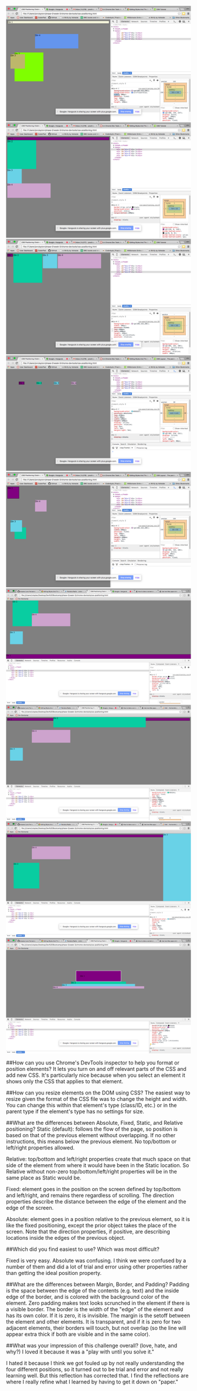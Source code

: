 ![Exercise 1](imgs/MP3-4R3-1.png)
![Exercise 2](imgs/MP3-4R3-2.png)
![Exercise 3](imgs/MP3-4R3-3.png)
![Exercise 4](imgs/MP3-4R3-4.png)
![Exercise 5](imgs/MP3-4R3-5.png)
![Exercise 6](imgs/MP3-4R3-6.png)
![Exercise 7](imgs/MP3-4R3-7.png)
![Exercise 8](imgs/MP3-4R3-8.png)
![Exercise 9](imgs/MP3-4R3-9.png)

##How can you use Chrome's DevTools inspector to help you format or position elements?
It lets you turn on and off relevant parts of the CSS and add new CSS.  It's particularly nice because when you select an element it shows only the CSS that applies to that element.

##How can you resize elements on the DOM using CSS?
The easiest way to resize given the format of the CSS file was to change the height and width. You can change this within that element's type (class/ID, etc.) or in the parent type if the element's type has no settings for size.

##What are the differences between Absolute, Fixed, Static, and Relative positioning?
Static (default): follows the flow of the page, so position is based on that of the previous element without overlapping.  If no other instructions, this means below the previous element.  No top/bottom or left/right properties allowed.

Relative: top/bottom and left/right properties create that much space on that side of the element from where it would have been in the Static location.  So Relative without non-zero top/bottom/left/right properties will be in the same place as Static would be. 

Fixed: element goes in the position on the screen defined by top/bottom and left/right, and remains there regardless of scrolling. The direction properties describe the distance between the edge of the element and the edge of the screen.

Absolute: element goes in a position relative to the previous element, so it is like the fixed positioning, except the prior object takes the place of the screen. Note that the direction properties, if positive, are describing locations inside the edges of the previous object.

##Which did you find easiest to use? Which was most difficult?
	
Fixed is very easy. Absolute was confusing. I think we were confused by a number of them and did a lot of trial and error using other properties rather than getting the ideal position property.

##What are the differences between Margin, Border, and Padding?
Padding is the space between the edge of the contents (e.g. text) and the inside edge of the border, and is colored with the background color of the element. Zero padding makes text looks scrunched in the element if there is a visible border. The border is the width of the "edge" of the element and has its own color.  If it is zero, it is invisible. The margin is the setoff between the element and other elements. It is transparent, and if it is zero for two adjacent elements, their borders will touch, but not overlap (so the line will appear extra thick if both are visible and in the same color).

##What was your impression of this challenge overall? (love, hate, and why?)
I loved it because it was a "play with until you solve it." 

I hated it because I think we got fouled up by not really understanding the four different positions, so it turned out to be trial and error and not really learning well. But this reflection has corrected that. I find the reflections are where I really refine what I learned by having to get it down on "paper."
